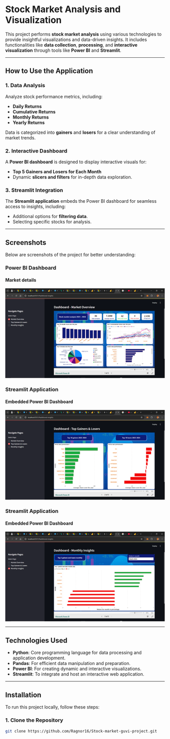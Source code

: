 # **Stock Market Analysis and Visualization**

This project performs **stock market analysis** using various technologies to provide insightful visualizations and data-driven insights. It includes functionalities like **data collection**, **processing**, and **interactive visualization** through tools like **Power BI** and **Streamlit**.

---

## **How to Use the Application**

### **1. Data Analysis**
Analyze stock performance metrics, including:
- **Daily Returns**
- **Cumulative Returns**
- **Monthly Returns**
- **Yearly Returns**

Data is categorized into **gainers** and **losers** for a clear understanding of market trends.

### **2. Interactive Dashboard**
A **Power BI dashboard** is designed to display interactive visuals for:
- **Top 5 Gainers and Losers for Each Month**  
- Dynamic **slicers and filters** for in-depth data exploration.

### **3. Streamlit Integration**
The **Streamlit application** embeds the Power BI dashboard for seamless access to insights, including:
- Additional options for **filtering data**.
- Selecting specific stocks for analysis.

---

## **Screenshots**

Below are screenshots of the project for better understanding:

### **Power BI Dashboard**
#### Market details
![Power BI Dashboard](s1.png)

### **Streamlit Application**
#### Embedded Power BI Dashboard
![Top 10 gainers and losers over the year](s2.png)

### **Streamlit Application**
#### Embedded Power BI Dashboard
![Top 5 gainers and losers monthly](s3.png)

---

## **Technologies Used**

- **Python**: Core programming language for data processing and application development.
- **Pandas**: For efficient data manipulation and preparation.
- **Power BI**: For creating dynamic and interactive visualizations.
- **Streamlit**: To integrate and host an interactive web application.

---

## **Installation**

To run this project locally, follow these steps:

### **1. Clone the Repository**
```bash
git clone https://github.com/Ragnor16/Stock-market-guvi-project.git

